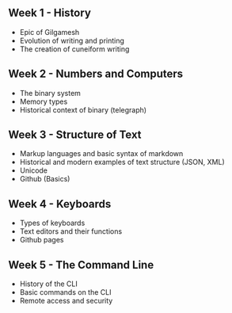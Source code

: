 ## Week 1 - History 
* Epic of Gilgamesh
* Evolution of writing and printing
* The creation of cuneiform writing

## Week 2 - Numbers and Computers
* The binary system
* Memory types
* Historical context of binary (telegraph)

## Week 3 - Structure of Text
* Markup languages and basic syntax of markdown
* Historical and modern examples of text structure (JSON, XML)
* Unicode
* Github (Basics)

## Week 4 - Keyboards
* Types of keyboards
* Text editors and their functions
* Github pages

## Week 5 - The Command Line
*  History of the CLI
*  Basic commands on the CLI
*  Remote access and security
